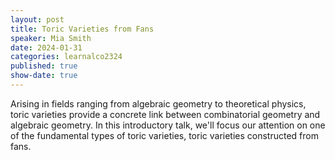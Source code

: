 ```yaml
---
layout: post
title: Toric Varieties from Fans
speaker: Mia Smith
date: 2024-01-31
categories: learnalco2324
published: true
show-date: true
---
```

Arising in fields ranging from algebraic geometry to theoretical physics, toric varieties provide a concrete link between combinatorial geometry and algebraic geometry. In this introductory talk, we'll focus our attention on one of the fundamental types of toric varieties, toric varieties constructed from fans. 